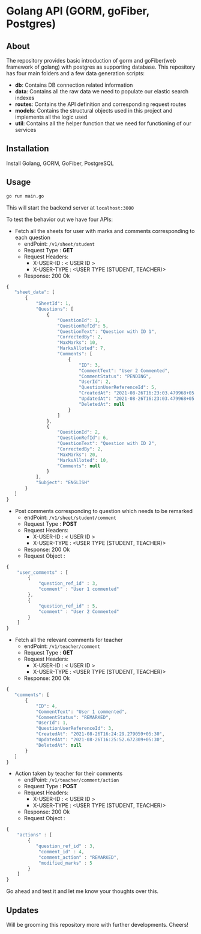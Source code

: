 # Golang API (GORM, goFiber, Postgres)

## About

The repository provides basic introduction of gorm and goFiber(web framework of golang) with postgres as supporting database.
This repository has four main folders and a few data generation scripts:

* **db**: Contains DB connection related information
* **data**: Contains all the raw data we need to populate our elastic search indexes
* **routes**: Contains the API definition and corresponding request routes
* **models**: Contains the structural objects used in this project and implements all the logic used
* **util**: Contains all the helper function that we need for functioning of our services

## Installation

Install Golang, GORM, GoFiber, PostgreSQL

## Usage


```bash
go run main.go
```
This will start the backend server at `localhost:3000`

To test the behavior out we have four APIs:
* Fetch all the sheets for user with marks and comments corresponding to each question
  * endPoint: `/v1/sheet/student`
  * Request Type : **GET**
  * Request Headers:
    * X-USER-ID : < USER ID > 
    * X-USER-TYPE : <USER TYPE (STUDENT, TEACHER)>
  * Response: 200 Ok
 ```javascript
{
    "sheet_data": [
        {
            "SheetId": 1,
            "Questions": [
                {
                    "QuestionId": 1,
                    "QuestionRefId": 5,
                    "QuestionText": "Question with ID 1",
                    "CorrectedBy": 2,
                    "MaxMarks": 10,
                    "MarksAlloted": 7,
                    "Comments": [
                        {
                            "ID": 3,
                            "CommentText": "User 2 Commented",
                            "CommentStatus": "PENDING",
                            "UserId": 2,
                            "QuestionUserReferenceId": 5,
                            "CreatedAt": "2021-08-26T16:23:03.479968+05:30",
                            "UpdatedAt": "2021-08-26T16:23:03.479968+05:30",
                            "DeletedAt": null
                        }
                    ]
                },
                {
                    "QuestionId": 2,
                    "QuestionRefId": 6,
                    "QuestionText": "Question with ID 2",
                    "CorrectedBy": 2,
                    "MaxMarks": 20,
                    "MarksAlloted": 10,
                    "Comments": null
                }
            ],
            "Subject": "ENGLISH"
        }
    ]
}
```
* Post comments corresponding to question which needs to be remarked
  * endPoint: `/v1/sheet/student/comment`
  * Request Type : **POST**
   * Request Headers:
      * X-USER-ID : < USER ID >
      * X-USER-TYPE : <USER TYPE (STUDENT, TEACHER)>
    * Response: 200 Ok
  * Request Object :
```javascript
{
    "user_comments" : [
        {
            "question_ref_id" : 3,
            "comment" : "User 1 commented"
        },
        {
            "question_ref_id" : 5,
            "comment" : "User 2 Commented"
        }
    ]
}
```  
* Fetch all the relevant comments for teacher
  * endPoint: `/v1/teacher/comment`
  * Request Type : **GET**
  * Request Headers:
    * X-USER-ID : < USER ID > 
    * X-USER-TYPE : <USER TYPE (STUDENT, TEACHER)>
  * Response: 200 Ok
 ```javascript
{
    "comments": [
        {
            "ID": 4,
            "CommentText": "User 1 commented",
            "CommentStatus": "REMARKED",
            "UserId": 1,
            "QuestionUserReferenceId": 3,
            "CreatedAt": "2021-08-26T16:24:29.279059+05:30",
            "UpdatedAt": "2021-08-26T16:25:52.672309+05:30",
            "DeletedAt": null
        }
    ]
}
```
* Action taken by teacher for their comments
  * endPoint: `/v1/teacher/comment/action`
  * Request Type : **POST**
   * Request Headers:
      * X-USER-ID : < USER ID >
      * X-USER-TYPE : <USER TYPE (STUDENT, TEACHER)>
    * Response: 200 Ok
  * Request Object :
```javascript
{
    "actions" : [
        {
           "question_ref_id" : 3,
            "comment_id" : 4,
            "comment_action" : "REMARKED",
            "modified_marks" : 5  
        }
    ]
}
```  
Go ahead and test it and let me know your thoughts over this.

## Updates

Will be grooming this repository more with further developments. Cheers!